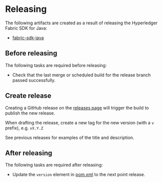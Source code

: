 # Releasing

The following artifacts are created as a result of releasing the Hyperledger Fabric SDK for Java:

- [fabric-sdk-java](https://central.sonatype.com/artifact/org.hyperledger.fabric-sdk-java/fabric-sdk-java/2.2.0/versions)

## Before releasing

The following tasks are required before releasing:

- Check that the last merge or scheduled build for the release branch passed successfully. 

## Create release

Creating a GitHub release on the [releases page](https://github.com/hyperledger/fabric-sdk-java/releases) will trigger the build to publish the new release.

When drafting the release, create a new tag for the new version (with a `v` prefix), e.g. `vX.Y.Z`

See previous releases for examples of the title and description.

## After releasing

The following tasks are required after releasing:

- Update the `version` element in [pom.xml](pom.xml) to the next point release.
